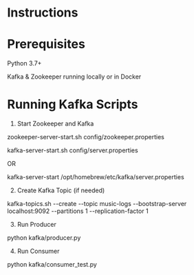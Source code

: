 # Instructions

# Prerequisites

Python 3.7+

Kafka & Zookeeper running locally or in Docker

# Running Kafka Scripts
1. Start Zookeeper and Kafka

zookeeper-server-start.sh config/zookeeper.properties

kafka-server-start.sh config/server.properties 

OR

kafka-server-start /opt/homebrew/etc/kafka/server.properties

2. Create Kafka Topic (if needed)

kafka-topics.sh --create --topic music-logs --bootstrap-server localhost:9092 --partitions 1 --replication-factor 1

3. Run Producer

python kafka/producer.py

4. Run Consumer

python kafka/consumer_test.py
